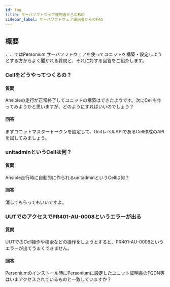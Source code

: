 ```yaml
---
id: faq
title: サーバソフトウェア運用者からのFAQ
sidebar_label: サーバソフトウェア運用者からのFAQ
---
```


## 概要

ここではPersonium サーバソフトウェアを使ってユニットを構築・設定しようとする方からよく聞かれる質問と、それに対する回答をご紹介します。

### Cellをどうやってつくるの？

#### 質問
Ansibleの走行が正常終了してユニットの構築はできたようです。次にCellを作ってみようかと思いますが、どのようにすればいいのでしょう？

#### 回答
まずユニットマスタートークンを設定して、UnitレベルAPIであるCell作成のAPIを試してみましょう。

### unitadminというCellは何？

#### 質問
Ansible走行時に自動的に作られるunitadminというCellは何？

#### 回答
消してもらってもいいですよ。

### UUTでのアクセスでPR401-AU-0008というエラーが出る

#### 質問
UUTでのCell操作や検索などの操作をしようとすると、PR401-AU-0008というエラーが出てうまくできません。

#### 回答
Personiumのインストール時にPersoniumに設定したユニット証明書のFQDN等はいまアクセスされているものと一致していますか？


